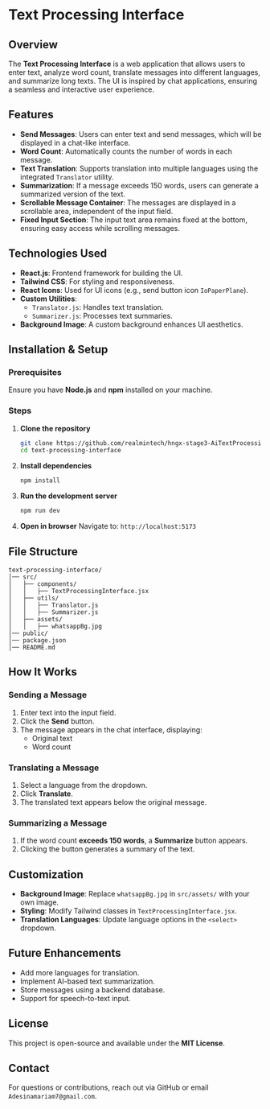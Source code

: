 # Text Processing Interface

## Overview
The **Text Processing Interface** is a web application that allows users to enter text, analyze word count, translate messages into different languages, and summarize long texts. The UI is inspired by chat applications, ensuring a seamless and interactive user experience.

## Features
- **Send Messages**: Users can enter text and send messages, which will be displayed in a chat-like interface.
- **Word Count**: Automatically counts the number of words in each message.
- **Text Translation**: Supports translation into multiple languages using the integrated `Translator` utility.
- **Summarization**: If a message exceeds 150 words, users can generate a summarized version of the text.
- **Scrollable Message Container**: The messages are displayed in a scrollable area, independent of the input field.
- **Fixed Input Section**: The input text area remains fixed at the bottom, ensuring easy access while scrolling messages.

## Technologies Used
- **React.js**: Frontend framework for building the UI.
- **Tailwind CSS**: For styling and responsiveness.
- **React Icons**: Used for UI icons (e.g., send button icon `IoPaperPlane`).
- **Custom Utilities**:
  - `Translator.js`: Handles text translation.
  - `Summarizer.js`: Processes text summaries.
- **Background Image**: A custom background enhances UI aesthetics.

## Installation & Setup
### Prerequisites
Ensure you have **Node.js** and **npm** installed on your machine.

### Steps
1. **Clone the repository**
   ```sh
   git clone https://github.com/realmintech/hngx-stage3-AiTextProcessingInterface.git
   cd text-processing-interface
   ```
2. **Install dependencies**
   ```sh
   npm install
   ```
3. **Run the development server**
   ```sh
   npm run dev
   ```
4. **Open in browser**
   Navigate to: `http://localhost:5173`

## File Structure
```
text-processing-interface/
│── src/
│   ├── components/
│   │   ├── TextProcessingInterface.jsx
│   ├── utils/
│   │   ├── Translator.js
│   │   ├── Summarizer.js
│   ├── assets/
│   │   ├── whatsappBg.jpg
│── public/
│── package.json
│── README.md
```

## How It Works
### Sending a Message
1. Enter text into the input field.
2. Click the **Send** button.
3. The message appears in the chat interface, displaying:
   - Original text
   - Word count

### Translating a Message
1. Select a language from the dropdown.
2. Click **Translate**.
3. The translated text appears below the original message.

### Summarizing a Message
1. If the word count **exceeds 150 words**, a **Summarize** button appears.
2. Clicking the button generates a summary of the text.

## Customization
- **Background Image**: Replace `whatsappBg.jpg` in `src/assets/` with your own image.
- **Styling**: Modify Tailwind classes in `TextProcessingInterface.jsx`.
- **Translation Languages**: Update language options in the `<select>` dropdown.

## Future Enhancements
- Add more languages for translation.
- Implement AI-based text summarization.
- Store messages using a backend database.
- Support for speech-to-text input.

## License
This project is open-source and available under the **MIT License**.

## Contact
For questions or contributions, reach out via GitHub or email `Adesinamariam7@gmail.com`.

